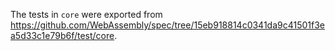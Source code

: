 The tests in `core` were exported from https://github.com/WebAssembly/spec/tree/15eb918814c0341da9c41501f3ea5d33c1e79b6f/test/core.
